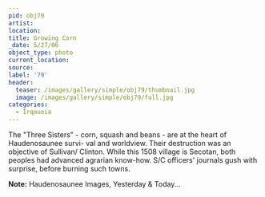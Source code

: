 ```yaml
---
pid: obj79
artist:
location:
title: Growing Corn
_date: 5/27/06
object_type: photo
current_location:
source:
label: '79'
header:
  teaser: /images/gallery/simple/obj79/thumbnail.jpg
  image: /images/gallery/simple/obj79/full.jpg
categories:
  - Irqouoia
---
```

The "Three Sisters" - corn, squash and beans - are at the heart of Haudenosaunee survi- val and worldview. Their destruction was an objective of Sullivan/ Clinton. While this 1508 village is Secotan, both peoples had advanced agrarian know-how. S/C officers' journals gush with surprise, before burning such towns.

**Note:**
Haudenosaunee Images, Yesterday & Today...
